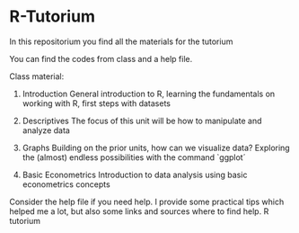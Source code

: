 # R-Tutorium

In this repositorium you find all the materials for the tutorium

You can find the codes from class and a help file.

Class material: 
  1) Introduction
     General introduction to R, learning the fundamentals on working with R, first steps with datasets
     
  2) Descriptives
     The focus of this unit will be how to manipulate and analyze data
     
  3) Graphs
     Building on the prior units, how can we visualize data? Exploring the (almost) endless possibilities with the command `ggplot´
  
  4) Basic Econometrics
     Introduction to data analysis using basic econometrics concepts

Consider the help file if you need help. I provide some practical tips which helped me a lot, but also some links and sources where to find help. 
R tutorium
